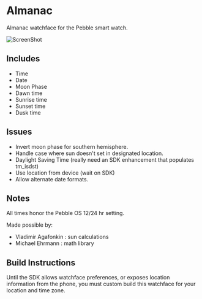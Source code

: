 Almanac
==============
Almanac watchface for the Pebble smart watch.

![ScreenShot](http://www.mypebblefaces.com/files/7613/6743/1396/almanac.png)

Includes
--------
* Time
* Date
* Moon Phase
* Dawn time
* Sunrise time
* Sunset time
* Dusk time

Issues
------
 * Invert moon phase for southern hemisphere.
 * Handle case where sun doesn't set in designated location.
 * Daylight Saving Time (really need an SDK enhancement that populates tm_isdst)
 * Use location from device (wait on SDK)
 * Allow alternate date formats.

Notes
-----
All times honor the Pebble OS 12/24 hr setting.

Made possible by:
 * Vladimir Agafonkin : sun calculations
 * Michael Ehrmann : math library

Build Instructions
------------------
Until the SDK allows watchface preferences, or exposes location information from the phone, you must custom build this watchface for your location and time zone.
